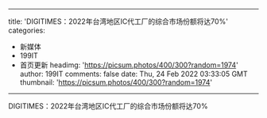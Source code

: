 
---
title: 'DIGITIMES：2022年台湾地区IC代工厂的综合市场份额将达70%'
categories: 
 - 新媒体
 - 199IT
 - 首页更新
headimg: 'https://picsum.photos/400/300?random=1974'
author: 199IT
comments: false
date: Thu, 24 Feb 2022 03:33:05 GMT
thumbnail: 'https://picsum.photos/400/300?random=1974'
---

<div>   
DIGITIMES：2022年台湾地区IC代工厂的综合市场份额将达70%  
</div>
            